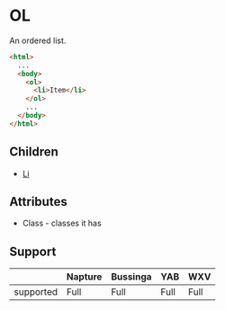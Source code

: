 # OL
An ordered list.

```html
<html>
  ...
  <body>
    <ol>
      <li>Item</li>
    </ol>
    ...
  </body>
</html>
```

## Children
- [Li](li.md)

## Attributes
- Class - classes it has

## Support

|           | Napture | Bussinga | YAB  | WXV  |
| --------- | ------- | -------- | ---- | ---- |
| supported | Full    | Full     | Full | Full |